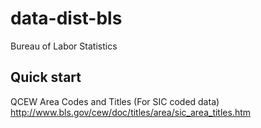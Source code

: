 data-dist-bls
=============

Bureau of Labor Statistics


## Quick start
QCEW Area Codes and Titles (For SIC coded data)
http://www.bls.gov/cew/doc/titles/area/sic_area_titles.htm
